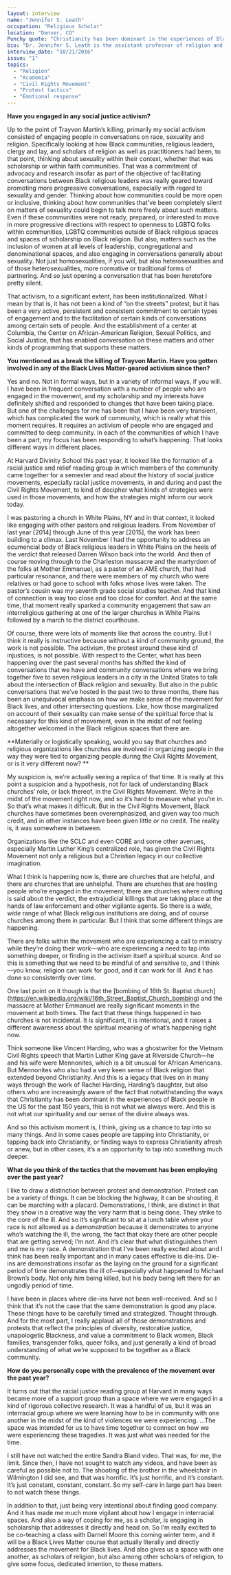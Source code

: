 ```yaml
---
layout: interview
name: "Jennifer S. Leath"
occupation: "Religious Scholar"
location: "Denver, CO"
Punchy quote: "Christianity has been dominant in the experiences of Black people in the U.S. for the past 150 years, but this is not what we always were. And this is not what our spirituality and our sense of the divine always was."
bio: "Dr. Jennifer S. Leath is the assistant professor of religion and social justice at the Iliff School of Theology in Denver, where her scholarship is centered on the intersection of sexualities and religions in sacred communities and spaces of African Diaspora. She holds a B.A. from Harvard University, an M.A., M.Phil., and Ph.D from Yale University, and an M.Div from Union Theological Seminary. She is also an Itinerant Elder in the African Methodist Episcopal Church, having served as a pastor in New York and Pennsylvania."
interview_date: "10/21/2016"
issue: "1"
topics:
  - "Religion"
  - "Academia"
  - "Civil Rights Movement"
  - "Protest tactics"
  - "Emotional response"
---
```

**Have you engaged in any social justice activism?**

Up to the point of Trayvon Martin’s killing, primarily my social activism consisted of engaging people in conversations on race, sexuality and religion. Specifically looking at how Black communities, religious leaders, clergy and lay, and scholars of religion as well as practitioners had been, to that point, thinking about sexuality within their context, whether that was scholarship or within faith communities. That was a commitment of advocacy and research insofar as part of the objective of facilitating conversations between Black religious leaders was really geared toward promoting more progressive conversations, especially with regard to sexuality and gender. Thinking about how communities could be more open or inclusive, thinking about how communities that’ve been completely silent on matters of sexuality could begin to talk more freely about such matters. Even if these communities were not ready, prepared, or interested to move in more progressive directions with respect to openness to LGBTQ folks within communities, LGBTQ communities outside of Black religious spaces and spaces of scholarship on Black religion. But also, matters such as the inclusion of women at all levels of leadership, congregational and denominational spaces, and also engaging in conversations generally about sexuality. Not just homosexualities, if you will, but also heterosexualities and of those heterosexualities, more normative or traditional forms of partnering. And so just opening a conversation that has been heretofore pretty silent.

That activism, to a significant extent, has been institutionalized. What I mean by that is, it has not been a kind of “on the streets” protest, but it has been a very active, persistent and consistent commitment to certain types of engagement and to the facilitation of certain kinds of conversations among certain sets of people. And the establishment of a center at Columbia, the Center on African-American Religion, Sexual Politics, and Social Justice, that has enabled conversation on these matters and other kinds of programming that supports these matters.

**You mentioned as a break the killing of Trayvon Martin. Have you gotten involved in any of the Black Lives Matter-geared activism since then?**

Yes and no. Not in formal ways, but in a variety of informal ways, if you will. I have been in frequent conversation with a number of people who are engaged in the movement, and my scholarship and my interests have definitely shifted and responded to changes that have been taking place. But one of the challenges for me has been that I have been very transient, which has complicated the work of community, which is really what this moment requires. It requires an activism of people who are engaged and committed to deep community. In each of the communities of which I have been a part, my focus has been responding to what’s happening. That looks different ways in different places.

At Harvard Divinity School this past year, it looked like the formation of a racial justice and relief reading group in which members of the community came together for a semester and read about the history of social justice movements, especially racial justice movements, in and during and past the Civil Rights Movement, to kind of decipher what kinds of strategies were used in those movements, and how the strategies might inform our work today.

I was pastoring a church in White Plains, NY and in that context, it looked like engaging with other pastors and religious leaders. From November of last year [2014] through June of this year [2015], the work has been building to a climax.  Last November I had the opportunity to address an ecumencial body of Black religious leaders in White Plains on the heels of the verdict that released Darren Wilson back into the world. And then of course moving through to the Charleston massacre and the martyrdom of the folks at Mother Emmanuel, as a pastor of an AME church, that had particular resonance, and there were members of my church who were relatives or had gone to school with folks whose lives were taken. The pastor’s cousin was my seventh grade social studies teacher. And that kind of connection is way too close and too close for comfort. And at the same time, that moment really sparked a community engagement that saw an interreligious gathering at one of the larger churches in White Plains followed by a march to the district courthouse.

Of course, there were lots of moments like that across the country. But I think it really is instructive because without a kind of community ground,  the work is not possible. The activism, the protest around these kind of injustices, is not possible. With respect to the Center, what has been happening over the past several months has shifted the kind of conversations that we have and  community conversations where we bring together five to seven religious leaders in a city in the United States to talk about the intersection of Black religion and sexuality. But also in the public conversations that we’ve hosted in the past two to three months, there has been an unequivocal emphasis on how we make sense of the movement for Black lives, and other intersecting questions. Like, how those marginalized on account of their sexuality can make sense of the spiritual force that is necessary for this kind of movement, even in the midst of not feeling altogether welcomed in the Black religious spaces that there are.

**Materially or logistically speaking, would you say that churches and religious organizations like churches are involved in organizing people in the way they were tied to organizing people during the Civil Rights Movement, or is it very different now? **

My suspicion is, we’re actually seeing a replica of that time. It is really at this point a suspicion and a hypothesis, not for lack of understanding Black churches’ role, or lack thereof, in the Civil Rights Movement. We’re in the midst of the movement right now, and so it’s hard to measure what you’re in. So that’s what makes it difficult. But in the Civil Rights Movement, Black churches have sometimes been overemphasized, and given way too much credit, and in other instances have been given little or no credit. The reality is, it was somewhere in between.

Organizations like the SCLC and even CORE and some other avenues, especially Martin Luther King’s centralized role, has given the Civil Rights Movement not only a religious but a Christian legacy in our collective imagination.

What I think is happening now is, there are churches that are helpful, and there are churches that are unhelpful. There are churches that are hosting people who’re engaged in the movement; there are churches where nothing is said about the verdict, the extrajudicial killings that are taking place at the hands of law enforcement and other vigilante agents. So there is a *wide, wide* range of what Black religious institutions are doing, and of course churches among them in particular. But I think that some different things are happening.

There are folks within the movement who are experiencing a call to ministry while they’re doing their work—who are experiencing a need to tap into something deeper, or finding in the activism itself a spiritual source. And so this is something that we need to be mindful of and sensitive to, and I think—you know, religion can work for good, and it can work for ill. And it has done so consistently over time.

One last point on it though is that the [bombing of 16th St. Baptist church] (https://en.wikipedia.org/wiki/16th_Street_Baptist_Church_bombing)  and the massacre at Mother Emmanuel are really significant moments in the movement at both times. The fact that these things happened in two churches is not incidental. It is significant, it is intentional, and it raises a different awareness about the spiritual meaning of what’s happening right now.

Think someone like Vincent Harding, who was a ghostwriter for the Vietnam Civil Rights speech that Martin Luther King gave at Riverside Church—he and his wife were Mennonites, which is a bit unusual for African Americans. But Mennonites who also had a very keen sense of Black religion that extended beyond Christianity. And this is a legacy that lives on in many ways through the work of Rachel Harding, Harding’s daughter, but also others who are increasingly aware of the fact that notwithstanding the ways that Christianity has been dominant in the experiences of Black people in the US for the past 150 years, this is not what we always were. And this is not what our spirituality and our sense of the divine always was.

And so this activism moment is, I think, giving us a chance to tap into so many things. And in some cases people are tapping into Christianity, or tapping back into Christianity, or finding ways to express Christianity afresh or anew, but in other cases, it’s a an opportunity to tap into something much deeper.

**What do you think of the tactics that the movement has been employing over the past year?**

I like to draw a distinction between protest and demonstration. Protest can be a variety of things. It can be blocking the highway, it can be shouting, it can be marching with a placard. Demonstrations, I think, are distinct in that they show in a creative way the very harm that is being done. They strike to the core of the ill. And so it’s significant to sit at a lunch table where your race is not allowed as a *demonstration* because it demonstrates to anyone who’s watching the ill, the wrong, the fact that okay there are other people that are getting served; I’m not. And it’s clear that what distinguishes them and me is my race. A demonstration that I’ve been really excited about and I think has been really important and in many cases effective is die-ins. Die-ins are demonstrations insofar as the laying on the ground for a significant period of time demonstrates the ill of—especially what happened to Michael Brown’s body. Not only him being killed, but his body being left there for an ungodly period of time.

I have been in places where die-ins have not been well-received. And so I think that it’s not the case that the same demonstration is good any place. These things have to be carefully timed and strategized. Thought through. And for the most part, I really applaud all of those demonstrations and protests that reflect the principles of diversity, restorative justice, unapologetic Blackness, and value a commitment to Black women, Black families, transgender folks, queer folks, and just generally a kind of broad understanding of what we’re supposed to be together as a Black community.

**How do you personally cope with the prevalence of the movement over the past year?**

It turns out that the racial justice reading group at Harvard in many ways became more of a support group than a space where we were engaged in a kind of rigorous collective research. It was a handful of us, but it was an interracial group where we were learning how to be in community with one another in the midst of the kind of violences we were experiencing. ...The space was intended for us to have time together to connect on how we were experiencing these tragedies. It was just what was needed for the time.

I still have not watched the entire Sandra Bland video. That was, for me, the limit. Since then, I have not sought to watch any videos, and have been as careful as possible not to. The shooting of the brother in the wheelchair in Wilmington I did see, and that was horrific. It’s just horrific, and it’s constant. It’s just constant, constant, constant. So my self-care in large part has been to not watch these things.

In addition to that, just being very intentional about finding good company. And it has made me much more vigilant about how I engage in interracial spaces. And also a way of coping for me, as a scholar, is engaging in scholarship that addresses it directly and head on. So I’m really excited to be co-teaching a class with Darnell Moore this coming winter term, and it will be a Black Lives Matter course that actually literally and directly addresses the movement for Black lives. And also gives us a space with one another, as scholars of religion, but also among other scholars of religion, to give some focus, dedicated intention, to these matters.

